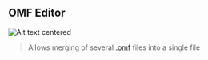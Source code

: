## OMF Editor

![Alt text centered](blender-images/panels/side-panel-omf-editor.png)

> Allows merging of several [.omf](../main-folders-and-files/file-formats/README.md#omf-open-motions-format) files into a single file